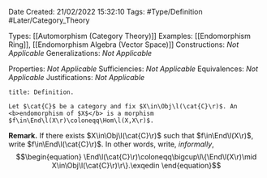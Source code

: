 <div class="topSpace"></div>

Date Created: 21/02/2022 15:32:10
Tags: #Type/Definition #Later/Category_Theory

Types: [[Automorphism (Category Theory)]]
Examples: [[Endomorphism Ring]], [[Endomorphism Algebra (Vector Space)]]
Constructions: <i>Not Applicable</i>
Generalizations: <i>Not Applicable</i>

Properties: <i>Not Applicable</i>
Sufficiencies: <i>Not Applicable</i>
Equivalences: <i>Not Applicable</i>
Justifications: <i>Not Applicable</i>

``` ad-Definition
title: Definition.

Let $\cat{C}$ be a category and fix $X\in\Obj\l(\cat{C}\r)$. An <b>endomorphism of $X$</b> is a morphism $f\in\End\l(X\r)\coloneqq\Hom\l(X,X\r)$.

```

<b>Remark.</b> If there exists $X\in\Obj\l(\cat{C}\r)$ such that $f\in\End\l(X\r)$, write $f\in\End\l(\cat{C}\r)$. In other words, write, <i>informally</i>,
$$\begin{equation}
    \End\l(\cat{C}\r)\coloneqq\bigcup\l\{\End\l(X\r)\mid X\in\Obj\l(\cat{C}\r)\r\}.\exqedin
\end{equation}$$
